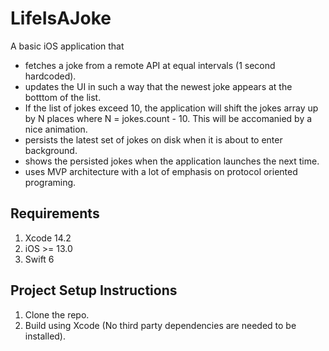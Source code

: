 # LifeIsAJoke

A basic iOS application that

- fetches a joke from a remote API at equal intervals (1 second hardcoded).
- updates the UI in such a way that the newest joke appears at the botttom of the list.
- If the list of jokes exceed 10, the application will shift the jokes array up by N places where N = jokes.count - 10. This will be accomanied by a nice animation.
- persists the latest set of jokes on disk when it is about to enter background.
- shows the persisted jokes when the application launches the next time.
- uses MVP architecture with a lot of emphasis on protocol oriented programing.

## Requirements

1. Xcode 14.2
2. iOS >= 13.0
3. Swift 6

## Project Setup Instructions

1. Clone the repo.
2. Build using Xcode (No third party dependencies are needed to be installed).

